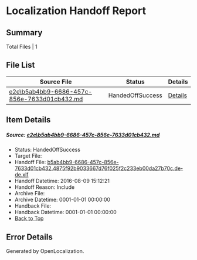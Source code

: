 # <a name='report-top'></a> Localization Handoff Report

## Summary
 Total Files | 1

## File List
 Source File | Status | Details 
 ----------- | ------ | ------- 
 [e2e\b5ab4bb9-6686-457c-856e-7633d01cb432.md](https://github.com/OpenLocalizationTestOrg/oltest/blob/9d439b5a837f3c72ff4cc93ebe65ff7b703c2752/e2e/b5ab4bb9-6686-457c-856e-7633d01cb432.md) | HandedOffSuccess | [Details](#31d162f0d60ca6f4829a332eb888f1d68d05137a1)

## Item Details
##### <a name='31d162f0d60ca6f4829a332eb888f1d68d05137a1'></a> Source: [e2e\b5ab4bb9-6686-457c-856e-7633d01cb432.md](https://github.com/OpenLocalizationTestOrg/oltest/blob/9d439b5a837f3c72ff4cc93ebe65ff7b703c2752/e2e/b5ab4bb9-6686-457c-856e-7633d01cb432.md)
* Status: HandedOffSuccess
* Target File: 
* Handoff File: [b5ab4bb9-6686-457c-856e-7633d01cb432.4875f92b9033667d76f025f2c233eb00da27b70c.de-de.xlf](https://github.com/OpenLocalizationTestOrg/olhandoff-e2e/blob/c7962001e5473da45a0ffca90b3ab8e8c828d592/ol-handoff/OpenLocalizationTestOrg/ol-test-dede/ci/ht/b5ab4bb9-6686-457c-856e-7633d01cb432.4875f92b9033667d76f025f2c233eb00da27b70c.de-de.xlf)
* Handoff Datetime: 2016-08-09 15:12:21
* Handoff Reason: Include
* Archive File: 
* Archive Datetime: 0001-01-01 00:00:00
* Handback File: 
* Handback Datetime: 0001-01-01 00:00:00
* [Back to Top](#report-top)


## Error Details

Generated by OpenLocalization.
